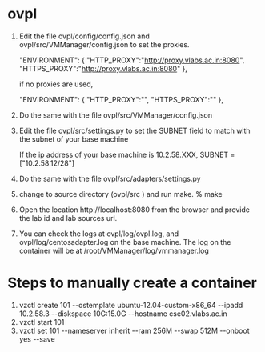 ovpl
====


1. Edit the file ovpl/config/config.json and 
                 ovpl/src/VMManager/config.json 
   to set the proxies. 

    "ENVIRONMENT": {
        "HTTP_PROXY":"http://proxy.vlabs.ac.in:8080",
        "HTTPS_PROXY":"http://proxy.vlabs.ac.in:8080"
    },

   if no proxies are used, 
    
    "ENVIRONMENT": {
        "HTTP_PROXY":"",
        "HTTPS_PROXY":""
    },


2. Do the same with the file ovpl/src/VMManager/config.json

3. Edit the file ovpl/src/settings.py to set the 
   SUBNET field to match with the subnet of your base machine

    If the ip address of your base machine is 10.2.58.XXX, 
    SUBNET = ["10.2.58.12/28"]

4. Do the same with the file ovpl/src/adapters/settings.py

5. change to source directory (ovpl/src ) and run make.
   % make

6. Open the location http://localhost:8080 from the browser and
   provide the lab id and lab sources url.

7. You can check the logs at ovpl/log/ovpl.log, and ovpl/log/centosadapter.log on the base machine.
   The log on the container will be at /root/VMManager/log/vmmanager.log

Steps to manually create a container
====
1. vzctl create 101 --ostemplate ubuntu-12.04-custom-x86_64 --ipadd 10.2.58.3 --diskspace 10G:15.0G --hostname cse02.vlabs.ac.in
2. vzctl start 101
3. vzctl set 101 --nameserver inherit --ram 256M --swap 512M --onboot yes --save



